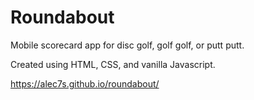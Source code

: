# Roundabout
Mobile scorecard app for disc golf, golf golf, or putt putt.

Created using HTML, CSS, and vanilla Javascript.

https://alec7s.github.io/roundabout/ 
